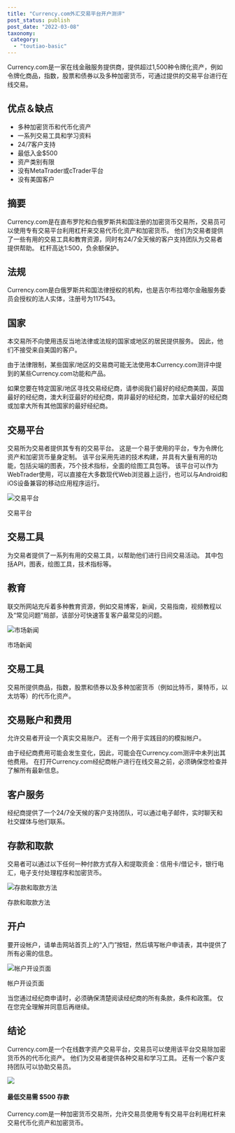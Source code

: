 ```yaml
---
title: "Currency.com外汇交易平台开户测评"
post_status: publish
post_date: "2022-03-08"
taxonomy:
 category: 
  - "toutiao-basic"
---
```


Currency.com是一家在线金融服务提供商，提供超过1,500种令牌化资产，例如令牌化商品，指数，股票和债券以及多种加密货币，可通过提供的交易平台进行在线交易。

## 优点＆缺点
- 多种加密货币和代币化资产
- 一系列交易工具和学习资料
- 24/7客户支持
- 最低入金$500
- 资产类别有限
- 没有MetaTrader或cTrader平台
- 没有美国客户


## 摘要

Currency.com是在直布罗陀和白俄罗斯共和国注册的加密货币交易所，交易员可以使用专有交易平台利用杠杆来交易代币化资产和加密货币。 他们为交易者提供了一些有用的交易工具和教育资源，同时有24/7全天候的客户支持团队为交易者提供帮助。 杠杆高达1:500，负余额保护。

## 法规

Currency.com是白俄罗斯共和国法律授权的机构，也是吉尔布拉塔尔金融服务委员会授权的法人实体，注册号为117543。

## 国家

本交易所不向使用违反当地法律或法规的国家或地区的居民提供服务。 因此，他们不接受来自美国的客户。

由于法律限制，某些国家/地区的交易商可能无法使用本Currency.com测评中提到的某些Currency.com功能和产品。

如果您要在特定国家/地区寻找交易经纪商，请参阅我们最好的经纪商美国，英国最好的经纪商，澳大利亚最好的经纪商，南非最好的经纪商，加拿大最好的经纪商或加拿大所有其他国家的最好经纪商。

## 交易平台

交易所为交易者提供其专有的交易平台。 这是一个易于使用的平台，专为令牌化资产和加密货币量身定制。 该平台采用先进的技术构建，并具有大量有用的功能，包括尖端的图表，75个技术指标，全面的绘图工具包等。 该平台可以作为WebTrader使用，可以直接在大多数现代Web浏览器上运行，也可以与Android和iOS设备兼容的移动应用程序运行。

![交易平台](https://cdn.fendou.la/funstoutiao/2020/12/Currency.com-Review-Trading-Platform-1024x486.jpg "交易平台")

交易平台

## 交易工具

为交易者提供了一系列有用的交易工具，以帮助他们进行日间交易活动。 其中包括API，图表，绘图工具，技术指标等。

## 教育

联交所网站充斥着多种教育资源，例如交易博客，新闻，交易指南，视频教程以及“常见问题”局部，该部分可快速答复客户最常见的问题。

![市场新闻](https://cdn.fendou.la/funstoutiao/2020/12/Currency.com-Review-News-1024x436.jpg "市场新闻")

市场新闻

## 交易工具

交易所提供商品，指数，股票和债券以及多种加密货币（例如比特币，莱特币，以太坊等）的代币化资产。

## 交易账户和费用

允许交易者开设一个真实交易账户。 还有一个用于实践目的的模拟帐户。

由于经纪商费用可能会发生变化，因此，可能会在Currency.com测评中未列出其他费用。 在打开Currency.com经纪商帐户进行在线交易之前，必须确保您检查并了解所有最新信息。

## 客户服务

经纪商提供了一个24/7全天候的客户支持团队，可以通过电子邮件，实时聊天和社交媒体与他们联系。

## 存款和取款

交易者可以通过以下任何一种付款方式存入和提取资金：信用卡/借记卡，银行电汇，电子支付处理程序和加密货币。

![存款和取款方法](https://cdn.fendou.la/funstoutiao/2020/12/Currency.com-Review-Deposit-and-Withdrawal-Methods.jpg "存款和取款方法")

存款和取款方法

## 开户

要开设帐户，请单击网站首页上的“入门”按钮，然后填写帐户申请表，其中提供了所有必需的信息。

![帐户开设页面](https://cdn.fendou.la/funstoutiao/2020/12/Currency.com-Review-Account-Opening-Page.jpg "帐户开设页面")

帐户开设页面

当您通过经纪商申请时，必须确保清楚阅读经纪商的所有条款，条件和政策。 仅在您完全理解并同意后再继续。

## 结论

Currency.com是一个在线数字资产交易平台，交易员可以使用该平台交易除加密货币外的代币化资产。 他们为交易者提供各种交易和学习工具。 还有一个客户支持团队可以协助交易员。

![](https://cdn.fendou.la/funstoutiao/2020/12/Currency-Logo.png)

#### 最低交易需 $500 存款

Currency.com是一种加密货币交易所，允许交易员使用专有交易平台利用杠杆来交易代币化资产和加密货币。
